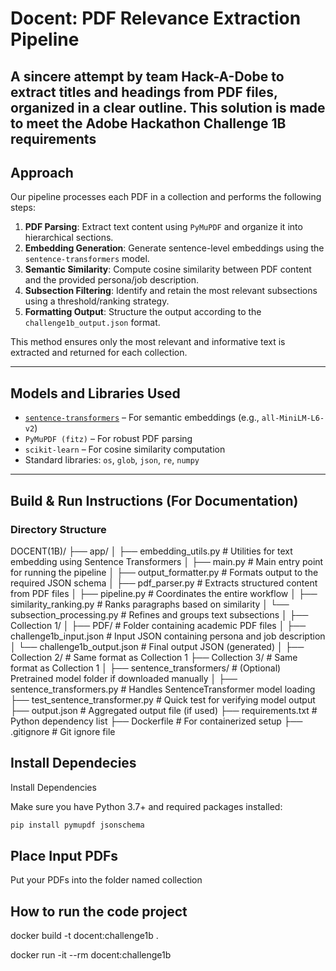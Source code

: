 # Docent: PDF Relevance Extraction Pipeline

A sincere attempt by team Hack-A-Dobe to extract titles and headings from PDF files, organized in a clear outline. This solution is made to meet the Adobe Hackathon Challenge 1B requirements
---

## Approach

Our pipeline processes each PDF in a collection and performs the following steps:

1. **PDF Parsing**: Extract text content using `PyMuPDF` and organize it into hierarchical sections.
2. **Embedding Generation**: Generate sentence-level embeddings using the `sentence-transformers` model.
3. **Semantic Similarity**: Compute cosine similarity between PDF content and the provided persona/job description.
4. **Subsection Filtering**: Identify and retain the most relevant subsections using a threshold/ranking strategy.
5. **Formatting Output**: Structure the output according to the `challenge1b_output.json` format.

This method ensures only the most relevant and informative text is extracted and returned for each collection.

---

## Models and Libraries Used

- [`sentence-transformers`](https://www.sbert.net/) – For semantic embeddings (e.g., `all-MiniLM-L6-v2`)
- `PyMuPDF (fitz)` – For robust PDF parsing
- `scikit-learn` – For cosine similarity computation
- Standard libraries: `os`, `glob`, `json`, `re`, `numpy`

---

## Build & Run Instructions (For Documentation)

### Directory Structure

DOCENT(1B)/
├── app/
│ ├── embedding_utils.py # Utilities for text embedding using Sentence Transformers
│ ├── main.py # Main entry point for running the pipeline
│ ├── output_formatter.py # Formats output to the required JSON schema
│ ├── pdf_parser.py # Extracts structured content from PDF files
│ ├── pipeline.py # Coordinates the entire workflow
│ ├── similarity_ranking.py # Ranks paragraphs based on similarity
│ └── subsection_processing.py # Refines and groups text subsections
│
├── Collection 1/
│ ├── PDF/ # Folder containing academic PDF files
│ ├── challenge1b_input.json # Input JSON containing persona and job description
│ └── challenge1b_output.json # Final output JSON (generated)
│
├── Collection 2/ # Same format as Collection 1
├── Collection 3/ # Same format as Collection 1
│
├── sentence_transformers/ # (Optional) Pretrained model folder if downloaded manually
│
├── sentence_transformers.py # Handles SentenceTransformer model loading
├── test_sentence_transformer.py # Quick test for verifying model output
├── output.json # Aggregated output file (if used)
├── requirements.txt # Python dependency list
├── Dockerfile # For containerized setup
├── .gitignore # Git ignore file

## Install Dependecies

Install Dependencies

Make sure you have Python 3.7+ and required packages installed:

```bash
pip install pymupdf jsonschema
```

## Place Input PDFs

Put your PDFs into the folder named collection

## **How to run the code project**

docker build -t docent:challenge1b .

docker run -it --rm docent:challenge1b
